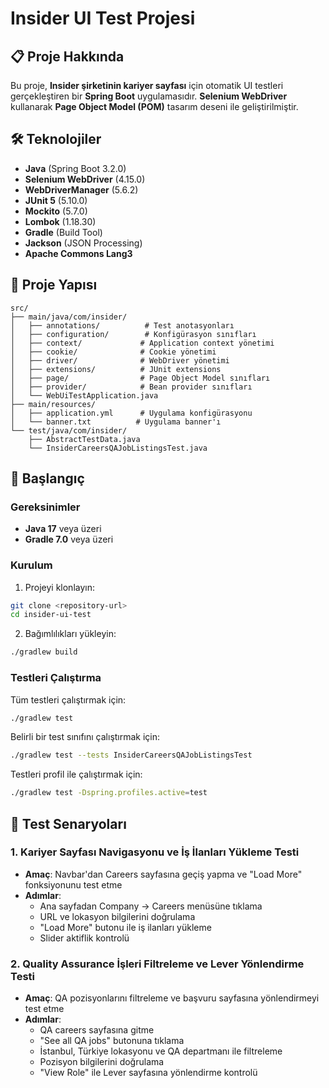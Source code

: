 # Insider UI Test Projesi

## 📋 Proje Hakkında

Bu proje, **Insider şirketinin kariyer sayfası** için otomatik UI testleri gerçekleştiren bir **Spring Boot** uygulamasıdır. **Selenium WebDriver** kullanarak **Page Object Model (POM)** tasarım deseni ile geliştirilmiştir.

## 🛠️ Teknolojiler

- **Java** (Spring Boot 3.2.0)
- **Selenium WebDriver** (4.15.0)
- **WebDriverManager** (5.6.2)
- **JUnit 5** (5.10.0)
- **Mockito** (5.7.0)
- **Lombok** (1.18.30)
- **Gradle** (Build Tool)
- **Jackson** (JSON Processing)
- **Apache Commons Lang3**

## 📁 Proje Yapısı

```
src/
├── main/java/com/insider/
│   ├── annotations/          # Test anotasyonları
│   ├── configuration/        # Konfigürasyon sınıfları
│   ├── context/             # Application context yönetimi
│   ├── cookie/              # Cookie yönetimi
│   ├── driver/              # WebDriver yönetimi
│   ├── extensions/          # JUnit extensions
│   ├── page/                # Page Object Model sınıfları
│   ├── provider/            # Bean provider sınıfları
│   └── WebUiTestApplication.java
├── main/resources/
│   ├── application.yml      # Uygulama konfigürasyonu
│   └── banner.txt          # Uygulama banner'ı
└── test/java/com/insider/
    ├── AbstractTestData.java
    └── InsiderCareersQAJobListingsTest.java
```

## 🚀 Başlangıç

### Gereksinimler

- **Java 17** veya üzeri
- **Gradle 7.0** veya üzeri

### Kurulum

1. Projeyi klonlayın:
```bash
git clone <repository-url>
cd insider-ui-test
```

2. Bağımlılıkları yükleyin:
```bash
./gradlew build
```

### Testleri Çalıştırma

Tüm testleri çalıştırmak için:
```bash
./gradlew test
```

Belirli bir test sınıfını çalıştırmak için:
```bash
./gradlew test --tests InsiderCareersQAJobListingsTest
```

Testleri profil ile çalıştırmak için:
```bash
./gradlew test -Dspring.profiles.active=test
```

## 🧪 Test Senaryoları

### 1. Kariyer Sayfası Navigasyonu ve İş İlanları Yükleme Testi
- **Amaç**: Navbar'dan Careers sayfasına geçiş yapma ve "Load More" fonksiyonunu test etme
- **Adımlar**:
  - Ana sayfadan Company → Careers menüsüne tıklama
  - URL ve lokasyon bilgilerini doğrulama
  - "Load More" butonu ile iş ilanları yükleme
  - Slider aktiflik kontrolü

### 2. Quality Assurance İşleri Filtreleme ve Lever Yönlendirme Testi
- **Amaç**: QA pozisyonlarını filtreleme ve başvuru sayfasına yönlendirmeyi test etme
- **Adımlar**:
  - QA careers sayfasına gitme
  - "See all QA jobs" butonuna tıklama
  - İstanbul, Türkiye lokasyonu ve QA departmanı ile filtreleme
  - Pozisyon bilgilerini doğrulama
  - "View Role" ile Lever sayfasına yönlendirme kontrolü

